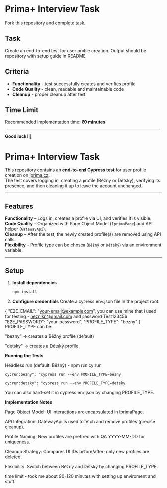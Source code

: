 # Prima+ Interview Task

Fork this repository and complete task.

## Task

Create an end-to-end test for user profile creation.
Output should be repository with setup guide in README.

## Criteria

- **Functionality** - test successfully creates and verifies profile
- **Code Quality** - clean, readable and maintainable code
- **Cleanup** - proper cleanup after test

## Time Limit

Recommended implementation time: **60 minutes**

---

**Good luck! 🚀**


# Prima+ Interview Task

This repository contains an **end-to-end Cypress test** for user profile creation on [iprima.cz](https://www.iprima.cz/).  
The test covers logging in, creating a profile (Běžný or Dětský), verifying its presence, and then cleaning it up to leave the account unchanged.

---

## Features

 **Functionality** – Logs in, creates a profile via UI, and verifies it is visible.  
 **Code Quality** – Organized with Page Object Model (`IprimaPage`) and API helper (`GatewayApi`).  
 **Cleanup** – After the test, the newly created profile(s) are removed using API calls.  
 **Flexibility** – Profile type can be chosen (`Běžný` or `Dětský`) via an environment variable.  

---

## Setup

1. **Install dependencies**
   ```bash
   npm install

2. **Configure credentials**
    Create a cypress.env.json file in the project root: 
    
{
  "E2E_EMAIL": "your-email@example.com", you can use mine that i used for testing - neznikn@gmail.com and password Test123456
  "E2E_PASSWORD": "your-password",
  "PROFILE_TYPE": "bezny"
}
PROFILE_TYPE can be:

"bezny" → creates a Běžný profile (default)

"detsky" → creates a Dětský profile

**Running the Tests**

Headless run (default: Běžný) - npm run cy:run

    cy:run:bezny": "cypress run --env PROFILE_TYPE=bezny

    cy:run:detsky": "cypress run --env PROFILE_TYPE=detsky

You can also hard-set it in cypress.env.json by changing PROFILE_TYPE.

**Implementation Notes**

Page Object Model: UI interactions are encapsulated in IprimaPage.

API Integration: GatewayApi is used to fetch and remove profiles (precise cleanup).

Profile Naming: New profiles are prefixed with QA YYYY-MM-DD for uniqueness.

Cleanup Strategy: Compares ULIDs before/after; only new profiles are deleted.

Flexibility: Switch between Běžný and Dětský by changing PROFILE_TYPE.

time limit - took me about 90-120 minutes with setting up enviroment and stuff.
